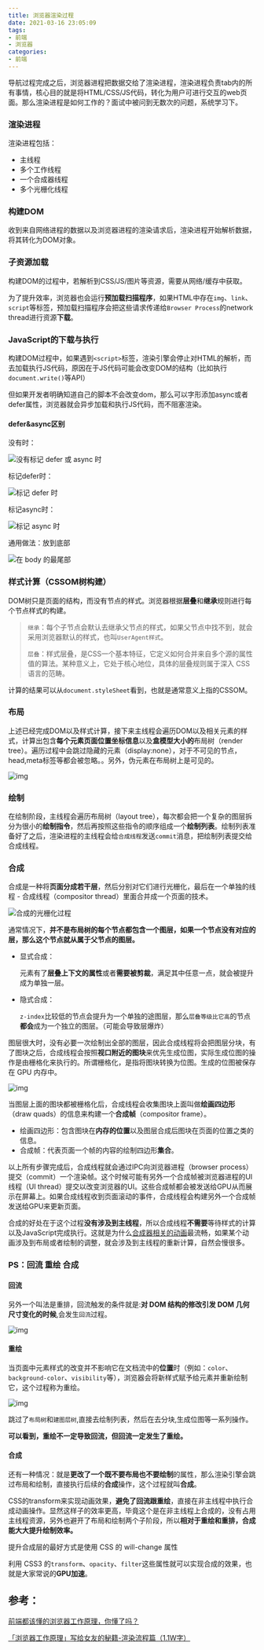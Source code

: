 ```yaml
---
title: 浏览器渲染过程
date: 2021-03-16 23:05:09
tags:
- 前端
- 浏览器
categories:
- 前端
---
```


导航过程完成之后，浏览器进程把数据交给了渲染进程，渲染进程负责tab内的所有事情，核心目的就是将HTML/CSS/JS代码，转化为用户可进行交互的web页面。那么渲染进程是如何工作的？面试中被问到无数次的问题，系统学习下。

<!--more-->





### 渲染进程

渲染进程包括：

- 主线程
- 多个工作线程
- 一个合成器线程
- 多个光栅化线程

### 构建DOM

收到来自网络进程的数据以及浏览器进程的渲染请求后，渲染进程开始解析数据，将其转化为DOM对象。

### 子资源加载

构建DOM的过程中，若解析到CSS/JS/图片等资源，需要从网络/缓存中获取。

为了提升效率，浏览器也会运行**预加载扫描程序**，如果HTML中存在`img`、`link`、`script`等标签，预加载扫描程序会把这些请求传递给`Browser Process`的network thread进行资源**下载**。

### JavaScript的下载与执行

构建DOM过程中，如果遇到`<script>`标签，渲染引擎会停止对HTML的解析，而去加载执行JS代码，原因在于JS代码可能会改变DOM的结构（比如执行`document.write()`等API）

但如果开发者明确知道自己的脚本不会改变dom，那么可以字形添加async或者defer属性，浏览器就会异步加载和执行JS代码，而不阻塞渲染。

#### defer&async区别

没有时：

![没有标记 defer 或 async 时](https://beginor.github.io/assets/post-images/without-defer-async-head.png)

标记defer时：

![标记 defer 时](https://beginor.github.io/assets/post-images/with-defer.png)

标记async时：

![标记 async 时](https://beginor.github.io/assets/post-images/with-async.png)

通用做法：放到底部

![在 body 的最尾部](https://beginor.github.io/assets/post-images/without-defer-async-body.png)

### 样式计算（CSSOM树构建）

DOM树只是页面的结构，而没有节点的样式。浏览器根据**层叠**和**继承**规则进行每个节点样式的构建。

> `继承`：每个子节点会默认去继承父节点的样式，如果父节点中找不到，就会采用浏览器默认的样式，也叫`UserAgent样式`。
>
> `层叠`：样式层叠，是CSS一个基本特征，它定义如何合并来自多个源的属性值的算法。某种意义上，它处于核心地位，具体的层叠规则属于深入 CSS 语言的范畴。

计算的结果可以从`document.styleSheet`看到，也就是通常意义上指的CSSOM。

### 布局

上述已经完成DOM以及样式计算，接下来主线程会遍历DOM以及相关元素的样式，计算出包含**每个元素页面位置坐标信息**以及**盒模型大小的**布局树（render tree）。遍历过程中会跳过隐藏的元素（display:none），对于不可见的节点，head,meta标签等都会被忽略。。另外，伪元素在布局树上是可见的。

![img](https://user-gold-cdn.xitu.io/2020/7/8/1732ec0e12a95ce8?imageView2/0/w/1280/h/960/format/webp/ignore-error/1)



### 绘制

在绘制阶段，主线程会遍历布局树（layout tree），每次都会把一个复杂的图层拆分为很小的**绘制指令**，然后再按照这些指令的顺序组成一个**绘制列表**。绘制列表准备好了之后，渲染进程的主线程会给`合成线程`发送`commit`消息，把绘制列表提交给合成线程。

### 合成

合成是一种将**页面分成若干层**，然后分别对它们进行光栅化，最后在一个单独的线程 - 合成线程（compositor thread）里面合并成一个页面的技术。

![合成的光栅化过程](https://segmentfault.com/img/remote/1460000022634006)

通常情况下，**并不是布局树的每个节点都包含一个图层，如果一个节点没有对应的层，那么这个节点就从属于父节点的图层。**

- 显式合成：

  元素有了**层叠上下文的属性**或者**需要被剪裁**，满足其中任意一点，就会被提升成为单独一层。

- 隐式合成：

  `z-index`比较低的节点会提升为一个单独的途图层，那么`层叠等级比它高`的节点**都会**成为一个独立的图层。（可能会导致层爆炸）



图层很大时，没有必要一次绘制出全部的图层，因此合成线程将会把图层分块，有了图块之后，合成线程会按照**视口附近的图块**来优先生成位图，实际生成位图的操作是由栅格化来执行的。所谓栅格化，是指将图块转换为位图。生成的位图被保存在 GPU 内存中。

![img](https://user-gold-cdn.xitu.io/2020/7/8/1732ec2dd96a2e48?imageView2/0/w/1280/h/960/format/webp/ignore-error/1)

当图层上面的图块都被栅格化后，合成线程会收集图块上面叫做**绘画四边形**（draw quads）的信息来构建一个**合成帧**（compositor frame）。

- 绘画四边形：包含图块在**内存的位置**以及图层合成后图块在页面的位置之类的信息。
- 合成帧：代表页面一个帧的内容的绘制四边形**集合**。

以上所有步骤完成后，合成线程就会通过IPC向浏览器进程（browser process）提交（commit）一个渲染帧。这个时候可能有另外一个合成帧被浏览器进程的UI线程（UI thread）提交以改变浏览器的UI。这些合成帧都会被发送给GPU从而展示在屏幕上。如果合成线程收到页面滚动的事件，合成线程会构建另外一个合成帧发送给GPU来更新页面。

合成的好处在于这个过程**没有涉及到主线程**，所以合成线程**不需要**等待样式的计算以及JavaScript完成执行。这就是为什么[合成器相关的动画](https://www.html5rocks.com/en/tutorials/speed/high-performance-animations/)最流畅，如果某个动画涉及到布局或者绘制的调整，就会涉及到主线程的重新计算，自然会慢很多。

### PS：回流 重绘 合成

#### 回流

另外一个叫法是重排，回流触发的条件就是:**对 DOM 结构的修改引发 DOM 几何尺寸变化的时候**,会发生`回流`过程。

![img](https://user-gold-cdn.xitu.io/2020/7/8/1732ec388e85bd2d?imageView2/0/w/1280/h/960/format/webp/ignore-error/1)

#### 重绘

当页面中元素样式的改变并不影响它在文档流中的**位置**时（例如：`color`、`background-color`、`visibility`等），浏览器会将新样式赋予给元素并重新绘制它，这个过程称为重绘。

![img](https://user-gold-cdn.xitu.io/2020/7/8/1732ec3b24ec43c9?imageView2/0/w/1280/h/960/format/webp/ignore-error/1)

跳过了`布局树`和`建图层树`,直接去绘制列表，然后在去分块,生成位图等一系列操作。

**可以看到，重绘不一定导致回流，但回流一定发生了重绘。**

#### 合成

还有一种情况：就是**更改了一个既不要布局也不要绘制**的属性，那么渲染引擎会跳过布局和绘制，直接执行后续的**合成**操作，这个过程就叫**合成**。

CSS的transform来实现动画效果，**避免了回流跟重绘**，直接在非主线程中执行合成动画操作。显然这样子的效率更高，毕竟这个是在非主线程上合成的，没有占用主线程资源，另外也避开了布局和绘制两个子阶段，所以**相对于重绘和重排，合成能大大提升绘制效率。**

提升合成层的最好方式是使用 CSS 的 will-change 属性

利用 CSS3 的`transform`、`opacity`、`filter`这些属性就可以实现合成的效果，也就是大家常说的**GPU加速**。



## 参考：

[前端都该懂的浏览器工作原理，你懂了吗？](https://segmentfault.com/a/1190000022633988)

[「浏览器工作原理」写给女友的秘籍-渲染流程篇（1.1W字）](https://juejin.cn/post/6847902222349500430#heading-26)


